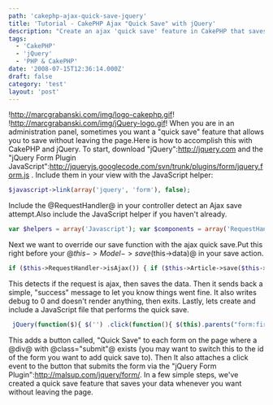 ```yaml
---
path: 'cakephp-ajax-quick-save-jquery'
title: 'Tutorial - CakePHP Ajax "Quick Save" with jQuery'
description: "Create an ajax 'quick save' feature in CakePHP that saves your data without leaving the page using jQuery."
tags:
  - 'CakePHP'
  - 'jQuery'
  - 'PHP & CakePHP'
date: '2008-07-15T12:36:14.000Z'
draft: false
category: 'test'
layout: 'post'
---
```


!http://marcgrabanski.com/img/logo-cakephp.gif!
!http://marcgrabanski.com/img/jQuery-logo.gif!
When you are in an administration panel, sometimes you want a "quick save" feature that allows you to save without leaving the page.Here is how to accomplish this with CakePHP and jQuery. To start, download "jQuery":http://jquery.com and the "jQuery Form Plugin JavaScript":http://jqueryjs.googlecode.com/svn/trunk/plugins/form/jquery.form.js . Include them in your view with the JavaScript helper:
```php
$javascript->link(array('jquery', 'form'), false);
```

Include the @RequestHandler@ in your controller detect an Ajax save attempt.Also include the JavaScript helper if you haven't already.
```php
var $helpers = array('Javascript'); var $components = array('RequestHandler');
```

Next we want to override our save function with the ajax quick save.Put this right before your @$this->Model->save($this->data)@ in your save action.
```php
if ($this->RequestHandler->isAjax()) { if ($this->Article->save($this->data)) { echo 'success'; } Configure::write('debug', 0); $this->autoRender = false; exit(); }
```

This detects if the request is ajax, then saves the data. Then it sends back a simple, "success" message to let you know things went fine. It also writes debug to 0 and doesn't render anything, then exits. Lastly, lets create and include a JavaScript file that performs the quick save.
```js
 jQuery(function($){ $('') .click(function(){ $(this).parents("form:first").ajaxSubmit({ success: function(responseText, responseCode) { $('#ajax-save-message').hide().html(responseText).fadeIn(); setTimeout(function(){ $('#ajax-save-message').fadeOut(); }, 5000); } }); return false; }) .appendTo('form div.submit'); });
```

This adds a button called, "Quick Save" to each form on the page where a @div@ with @class="submit"@ exists (you may want to switch this to the id of the form you want to add quick save to). Then It also attaches a click event to the button that submits the form via the "jQuery Form Plugin":http://malsup.com/jquery/form/. In a few simple steps, we've created a quick save feature that saves your data whenever you want without leaving the page.
